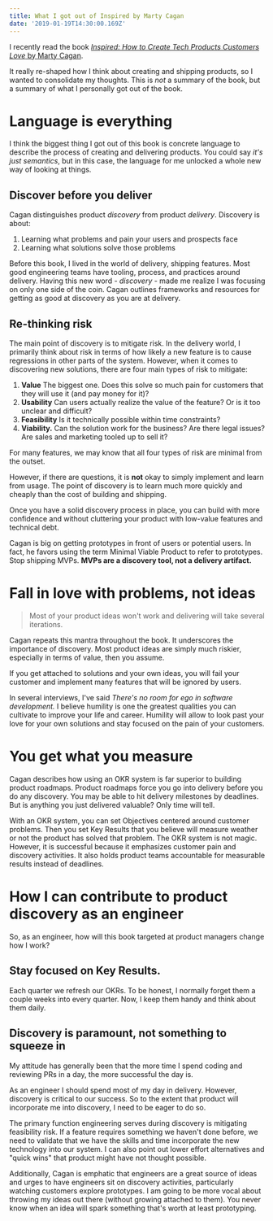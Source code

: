 ```yaml
---
title: What I got out of Inspired by Marty Cagan
date: '2019-01-19T14:30:00.169Z'
---
```


I recently read the book [_Inspired: How to Create Tech Products Customers Love_ by Marty Cagan](https://www.goodreads.com/book/show/3323374-inspired).

It really re-shaped how I think about creating and shipping products, so I wanted to consolidate my thoughts. This is _not_ a summary of the book, but a summary of what I personally got out of the book.

# Language is everything

I think the biggest thing I got out of this book is concrete language to describe the process of creating and delivering products. You could say _it's just semantics_, but in this case, the language for me unlocked a whole new way of looking at things.

## Discover before you deliver

Cagan distinguishes product _discovery_ from product _delivery_. Discovery is about:
1. Learning what problems and pain your users and prospects face
1. Learning what solutions solve those problems

Before this book, I lived in the world of delivery, shipping features. Most good engineering teams have tooling, process, and practices around delivery. Having this new word - _discovery_ - made me realize I was focusing on only one side of the coin. Cagan outlines frameworks and resources for getting as good at discovery as you are at delivery.

## Re-thinking risk

The main point of discovery is to mitigate risk. In the delivery world, I primarily think about risk in terms of how likely a new feature is to cause regressions in other parts of the system. However, when it comes to discovering new solutions, there are four main types of risk to mitigate:

1. **Value** The biggest one. Does this solve so much pain for customers that they will use it (and pay money for it)?
1. **Usability** Can users actually realize the value of the feature? Or is it too unclear and difficult?
1. **Feasibility** Is it technically possible within time constraints?
1. **Viability.** Can the solution work for the business? Are there legal issues? Are sales and marketing tooled up to sell it?

For many features, we may know that all four types of risk are minimal from the outset.

However, if there are questions, it is **not** okay to simply implement and learn from usage. The point of discovery is to learn much more quickly and cheaply than the cost of building and shipping.

Once you have a solid discovery process in place, you can build with more confidence and without cluttering your product with low-value features and technical debt.

Cagan is big on getting prototypes in front of users or potential users. In fact, he favors using the term Minimal Viable Product to refer to prototypes. Stop shipping MVPs. **MVPs are a discovery tool, not a delivery artifact.**

# Fall in love with problems, not ideas

> Most of your product ideas won't work and delivering will take several iterations.

Cagan repeats this mantra throughout the book. It underscores the importance of discovery. Most product ideas are simply much riskier, especially in terms of value, then you assume.

If you get attached to solutions and your own ideas, you will fail your customer and implement many features that will be ignored by users.

In several interviews, I've said _There's no room for ego in software development._ I believe humility is one the greatest qualities you can cultivate to improve your life and career. Humility will allow to look past your love for your own solutions and stay focused on the pain of your customers.

# You get what you measure

Cagan describes how using an OKR system is far superior to building product roadmaps. Product roadmaps force you go into delivery before you do any discovery. You may be able to hit delivery milestones by deadlines. But is anything you just delivered valuable? Only time will tell.

With an OKR system, you can set Objectives centered around customer problems. Then you set Key Results that you believe will measure weather or not the product has solved that problem. The OKR system is not magic. However, it is successful because it emphasizes customer pain and discovery activities. It also holds product teams accountable for measurable results instead of deadlines.

# How I can contribute to product discovery as an engineer

So, as an engineer, how will this book targeted at product managers change how I work?

## Stay focused on Key Results.
Each quarter we refresh our OKRs. To be honest, I normally forget them a couple weeks into every quarter. Now, I keep them handy and think about them daily.

## Discovery is paramount, not something to squeeze in
My attitude has generally been that the more time I spend coding and reviewing PRs in a day, the more successful the day is.

As an engineer I should spend most of my day in delivery. However, discovery is critical to our success. So to the extent that product will incorporate me into discovery, I need to be eager to do so.

The primary function engineering serves during discovery is mitigating feasibility risk. If a feature requires something we haven't done before, we need to validate that we have the skills and time incorporate the new technology into our system. I can also point out lower effort alternatives and "quick wins" that product might have not thought possible.

Additionally, Cagan is emphatic that engineers are a great source of ideas and urges to have engineers sit on discovery activities, particularly watching customers explore prototypes. I am going to be more vocal about throwing my ideas out there (without growing attached to them). You never know when an idea will spark something that's worth at least prototyping.



